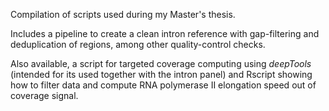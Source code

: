 Compilation of scripts used during my Master's thesis.

Includes a pipeline to create a clean intron reference with gap-filtering and deduplication of regions, among other quality-control checks.

Also available, a script for targeted coverage computing using *deepTools* (intended for its used together with the intron panel) and Rscript showing how to filter data and compute RNA polymerase II elongation speed out of coverage signal.
